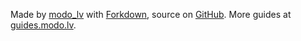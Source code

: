 Made by [modo_lv](http://modo.lv) with [Forkdown](https://github.com/modo-lv/Forkdown), source on [GitHub](https://github.com/modo-lv/final-fantasy-3-checklist). More guides at [guides.modo.lv](http://guides.modo.lv).